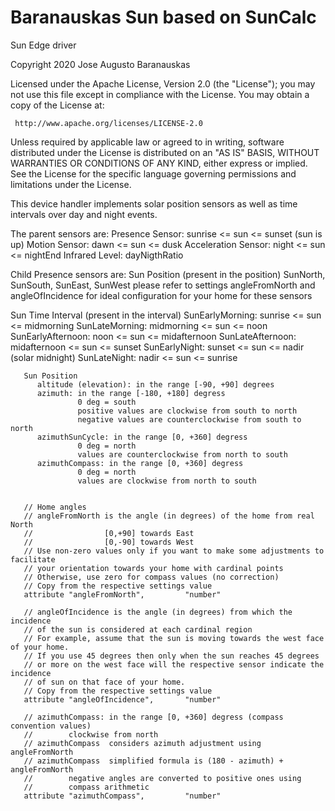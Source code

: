 # Baranauskas Sun based on SunCalc

Sun Edge driver

Copyright 2020 Jose Augusto Baranauskas

Licensed under the Apache License, Version 2.0 (the "License"); you may not use this file except in compliance with the License. You may obtain a copy of the License at:

     http://www.apache.org/licenses/LICENSE-2.0

Unless required by applicable law or agreed to in writing, software distributed under the License is distributed
  on an "AS IS" BASIS, WITHOUT WARRANTIES OR CONDITIONS OF ANY KIND, either express or implied. See the License
  for the specific language governing permissions and limitations under the License.

This device handler implements solar position sensors as well as
time intervals over day and night events.

  The parent sensors are:
      Presence Sensor:     sunrise <= sun <= sunset (sun is up)
      Motion Sensor:       dawn <= sun <= dusk
      Acceleration Sensor: night <= sun <= nightEnd
      Infrared Level:      dayNigthRatio

  Child Presence sensors are:
      Sun Position (present in the position)
          SunNorth, SunSouth, SunEast, SunWest
          please refer to settings angleFromNorth and angleOfIncidence
          for ideal configuration for your home for these sensors

  Sun Time Interval (present in the interval)
       SunEarlyMorning:   sunrise <= sun <= midmorning
       SunLateMorning:    midmorning <= sun <= noon
       SunEarlyAfternoon: noon <= sun <= midafternoon
       SunLateAfternoon:  midafternoon <= sun <= sunset
       SunEarlyNight:     sunset <= sun <= nadir (solar midnight)
       SunLateNight:      nadir <= sun <= sunrise

       Sun Position
          altitude (elevation): in the range [-90, +90] degrees
          azimuth: in the range [-180, +180] degress
                   0 deg = south
                   positive values are clockwise from south to north
                   negative values are counterclockwise from south to north
          azimuthSunCycle: in the range [0, +360] degress
                   0 deg = north
                   values are counterclockwise from north to south
          azimuthCompass: in the range [0, +360] degress
                   0 deg = north
                   values are clockwise from north to south


       // Home angles
       // angleFromNorth is the angle (in degrees) of the home from real North
       //                [0,+90] towards East
       //                [0,-90] towards West
       // Use non-zero values only if you want to make some adjustments to facilitate
       // your orientation towards your home with cardinal points
       // Otherwise, use zero for compass values (no correction)
       // Copy from the respective settings value
       attribute "angleFromNorth",         "number"

       // angleOfIncidence is the angle (in degrees) from which the incidence
       // of the sun is considered at each cardinal region
       // For example, assume that the sun is moving towards the west face of your home.
       // If you use 45 degrees then only when the sun reaches 45 degrees
       // or more on the west face will the respective sensor indicate the incidence
       // of sun on that face of your home.
       // Copy from the respective settings value
       attribute "angleOfIncidence",       "number"

       // azimuthCompass: in the range [0, +360] degress (compass convention values)
       //        clockwise from north
       // azimuthCompass  considers azimuth adjustment using angleFromNorth
       // azimuthCompass  simplified formula is (180 - azimuth) + angleFromNorth
       //        negative angles are converted to positive ones using
       //        compass arithmetic
       attribute "azimuthCompass",         "number"
